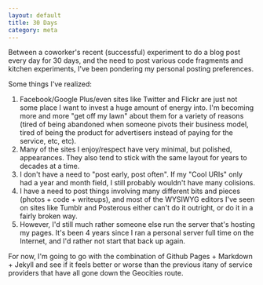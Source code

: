 ```yaml
---
layout: default
title: 30 Days
category: meta
---
```

Between a coworker's recent (successful) experiment to do a blog post every day for 30 days, and the need to post various code fragments and kitchen experiments, I've been pondering my personal posting preferences.

Some things I've realized:

1.  Facebook/Google Plus/even sites like Twitter and Flickr are just not some place I want to invest a huge amount of energy into.  I'm becoming more and more "get off my lawn" about them for a variety of reasons (tired of being abandoned when someone pivots their business model, tired of being the product for advertisers instead of paying for the service, etc, etc).
1.  Many of the sites I enjoy/respect have very minimal, but polished, appearances.  They also tend to stick with the same layout for years to decades at a time.
1.  I don't have a need to "post early, post often".  If my "Cool URIs" only had a year and month field, I still probably wouldn't have many colisions.
1.  I have a need to post things involving many different bits and pieces (photos + code + writeups), and most of the WYSIWYG editors I've seen on sites like Tumblr and Posterous either can't do it outright, or do it in a fairly broken way.
1.  However, I'd still much rather someone else run the server that's hosting my pages.  It's been 4 years since I ran a personal server full time on the Internet, and I'd rather not start that back up again.

For now, I'm going to go with the combination of Github Pages + Markdown + Jekyll and see if it feels better or worse than the previous itany of service providers that have all gone down the Geocities route.
